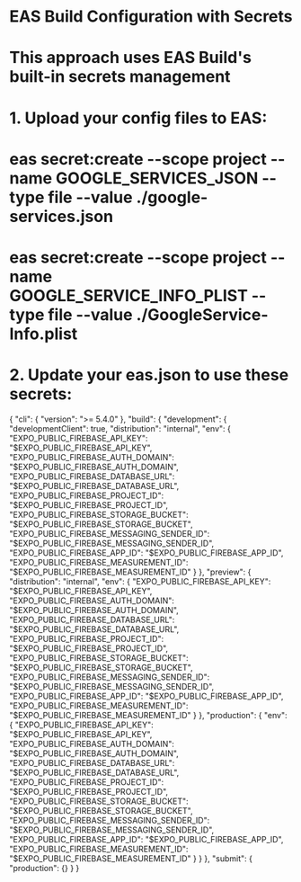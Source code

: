 # EAS Build Configuration with Secrets
# This approach uses EAS Build's built-in secrets management

# 1. Upload your config files to EAS:
# eas secret:create --scope project --name GOOGLE_SERVICES_JSON --type file --value ./google-services.json
# eas secret:create --scope project --name GOOGLE_SERVICE_INFO_PLIST --type file --value ./GoogleService-Info.plist

# 2. Update your eas.json to use these secrets:
{
  "cli": {
    "version": ">= 5.4.0"
  },
  "build": {
    "development": {
      "developmentClient": true,
      "distribution": "internal",
      "env": {
        "EXPO_PUBLIC_FIREBASE_API_KEY": "$EXPO_PUBLIC_FIREBASE_API_KEY",
        "EXPO_PUBLIC_FIREBASE_AUTH_DOMAIN": "$EXPO_PUBLIC_FIREBASE_AUTH_DOMAIN",
        "EXPO_PUBLIC_FIREBASE_DATABASE_URL": "$EXPO_PUBLIC_FIREBASE_DATABASE_URL",
        "EXPO_PUBLIC_FIREBASE_PROJECT_ID": "$EXPO_PUBLIC_FIREBASE_PROJECT_ID",
        "EXPO_PUBLIC_FIREBASE_STORAGE_BUCKET": "$EXPO_PUBLIC_FIREBASE_STORAGE_BUCKET",
        "EXPO_PUBLIC_FIREBASE_MESSAGING_SENDER_ID": "$EXPO_PUBLIC_FIREBASE_MESSAGING_SENDER_ID",
        "EXPO_PUBLIC_FIREBASE_APP_ID": "$EXPO_PUBLIC_FIREBASE_APP_ID",
        "EXPO_PUBLIC_FIREBASE_MEASUREMENT_ID": "$EXPO_PUBLIC_FIREBASE_MEASUREMENT_ID"
      }
    },
    "preview": {
      "distribution": "internal",
      "env": {
        "EXPO_PUBLIC_FIREBASE_API_KEY": "$EXPO_PUBLIC_FIREBASE_API_KEY",
        "EXPO_PUBLIC_FIREBASE_AUTH_DOMAIN": "$EXPO_PUBLIC_FIREBASE_AUTH_DOMAIN",
        "EXPO_PUBLIC_FIREBASE_DATABASE_URL": "$EXPO_PUBLIC_FIREBASE_DATABASE_URL",
        "EXPO_PUBLIC_FIREBASE_PROJECT_ID": "$EXPO_PUBLIC_FIREBASE_PROJECT_ID",
        "EXPO_PUBLIC_FIREBASE_STORAGE_BUCKET": "$EXPO_PUBLIC_FIREBASE_STORAGE_BUCKET",
        "EXPO_PUBLIC_FIREBASE_MESSAGING_SENDER_ID": "$EXPO_PUBLIC_FIREBASE_MESSAGING_SENDER_ID",
        "EXPO_PUBLIC_FIREBASE_APP_ID": "$EXPO_PUBLIC_FIREBASE_APP_ID",
        "EXPO_PUBLIC_FIREBASE_MEASUREMENT_ID": "$EXPO_PUBLIC_FIREBASE_MEASUREMENT_ID"
      }
    },
    "production": {
      "env": {
        "EXPO_PUBLIC_FIREBASE_API_KEY": "$EXPO_PUBLIC_FIREBASE_API_KEY",
        "EXPO_PUBLIC_FIREBASE_AUTH_DOMAIN": "$EXPO_PUBLIC_FIREBASE_AUTH_DOMAIN",
        "EXPO_PUBLIC_FIREBASE_DATABASE_URL": "$EXPO_PUBLIC_FIREBASE_DATABASE_URL",
        "EXPO_PUBLIC_FIREBASE_PROJECT_ID": "$EXPO_PUBLIC_FIREBASE_PROJECT_ID",
        "EXPO_PUBLIC_FIREBASE_STORAGE_BUCKET": "$EXPO_PUBLIC_FIREBASE_STORAGE_BUCKET",
        "EXPO_PUBLIC_FIREBASE_MESSAGING_SENDER_ID": "$EXPO_PUBLIC_FIREBASE_MESSAGING_SENDER_ID",
        "EXPO_PUBLIC_FIREBASE_APP_ID": "$EXPO_PUBLIC_FIREBASE_APP_ID",
        "EXPO_PUBLIC_FIREBASE_MEASUREMENT_ID": "$EXPO_PUBLIC_FIREBASE_MEASUREMENT_ID"
      }
    }
  },
  "submit": {
    "production": {}
  }
}